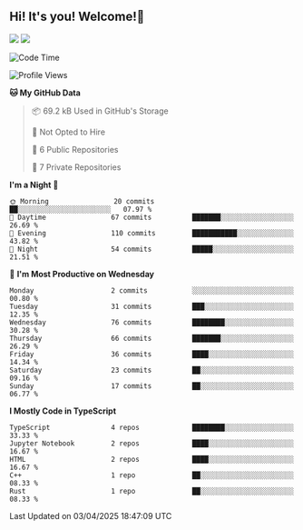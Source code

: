 ## Hi! It's you! Welcome!👋
<p align="left">
  <img src="https://github-readme-stats.vercel.app/api/top-langs/?username=Shanshuimei&theme=transparent&hide_border=true" />
  <img src="https://github-readme-stats.vercel.app/api/wakatime?username=Shanshuimei&theme=transparent&hide_border=true&layout=compact&langs_count=22" />
</p>

<!--START_SECTION:waka-->
![Code Time](http://img.shields.io/badge/Code%20Time-208%20hrs%2019%20mins-blue)

![Profile Views](http://img.shields.io/badge/Profile%20Views-0-blue)

**🐱 My GitHub Data** 

> 📦 69.2 kB Used in GitHub's Storage 
 > 
> 🚫 Not Opted to Hire
 > 
> 📜 6 Public Repositories 
 > 
> 🔑 7 Private Repositories 
 > 
**I'm a Night 🦉** 

```text
🌞 Morning                20 commits          ██░░░░░░░░░░░░░░░░░░░░░░░   07.97 % 
🌆 Daytime                67 commits          ███████░░░░░░░░░░░░░░░░░░   26.69 % 
🌃 Evening                110 commits         ███████████░░░░░░░░░░░░░░   43.82 % 
🌙 Night                  54 commits          █████░░░░░░░░░░░░░░░░░░░░   21.51 % 
```
📅 **I'm Most Productive on Wednesday** 

```text
Monday                   2 commits           ░░░░░░░░░░░░░░░░░░░░░░░░░   00.80 % 
Tuesday                  31 commits          ███░░░░░░░░░░░░░░░░░░░░░░   12.35 % 
Wednesday                76 commits          ████████░░░░░░░░░░░░░░░░░   30.28 % 
Thursday                 66 commits          ███████░░░░░░░░░░░░░░░░░░   26.29 % 
Friday                   36 commits          ████░░░░░░░░░░░░░░░░░░░░░   14.34 % 
Saturday                 23 commits          ██░░░░░░░░░░░░░░░░░░░░░░░   09.16 % 
Sunday                   17 commits          ██░░░░░░░░░░░░░░░░░░░░░░░   06.77 % 
```


**I Mostly Code in TypeScript** 

```text
TypeScript               4 repos             ████████░░░░░░░░░░░░░░░░░   33.33 % 
Jupyter Notebook         2 repos             ████░░░░░░░░░░░░░░░░░░░░░   16.67 % 
HTML                     2 repos             ████░░░░░░░░░░░░░░░░░░░░░   16.67 % 
C++                      1 repo              ██░░░░░░░░░░░░░░░░░░░░░░░   08.33 % 
Rust                     1 repo              ██░░░░░░░░░░░░░░░░░░░░░░░   08.33 % 
```




 Last Updated on 03/04/2025 18:47:09 UTC
<!--END_SECTION:waka-->
